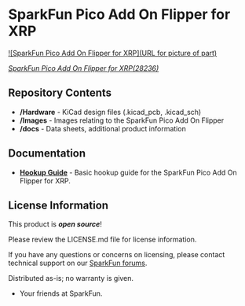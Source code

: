 SparkFun Pico Add On Flipper for XRP
========================================

[![SparkFun Pico Add On Flipper for XRP](URL for picture of part)](https://www.sparkfun.com/products/28236)

[*SparkFun Pico Add On Flipper for XRP(28236)*](https://www.sparkfun.com/products/28236)

<Basic description of the part.>

Repository Contents
-------------------

* **/Hardware** - KiCad design files (.kicad_pcb, .kicad_sch)
* **/Images** - Images relating to the SparkFun Pico Add On Flipper
* **/docs** - Data sheets, additional product information

Documentation
--------------
* **[Hookup Guide](https://docs.sparkfun.com/SparkFun_Pico_Add_On_Flipper/)** - Basic hookup guide for the SparkFun Pico Add On Flipper for XRP.


License Information
-------------------

This product is _**open source**_! 

Please review the LICENSE.md file for license information. 

If you have any questions or concerns on licensing, please contact technical support on our [SparkFun forums](https://forum.sparkfun.com/viewforum.php?f=152).

Distributed as-is; no warranty is given.

- Your friends at SparkFun.

_<COLLABORATION CREDIT>_
